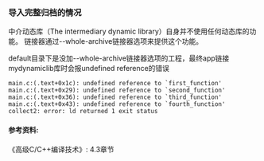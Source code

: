 ### 导入完整归档的情况

中介动态库（The intermediary dynamic library）自身并不使用任何动态库的功能。
链接器通过--whole-archive链接器选项来提供这个功能。

default目录下是没加--whole-archive链接器选项的工程，最终app链接mydynamiclib库时会报undefined reference的错误
```
main.c:(.text+0x1c): undefined reference to `first_function'
main.c:(.text+0x29): undefined reference to `second_function'
main.c:(.text+0x36): undefined reference to `third_function'
main.c:(.text+0x43): undefined reference to `fourth_function'
collect2: error: ld returned 1 exit status
```

#### 参考资料:
《高级C/C++编译技术》: 4.3章节
